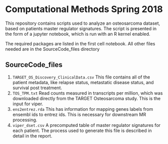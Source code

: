 # Computational Methods Spring 2018

This repository contains scripts used to analyze an osteosarcoma dataset, based on patients master regulator signatures. The script is presented in the form of a jupyter notebook, which is run with an R kernel enabled. 

The required packages are listed in the first cell notebook. All other files needed are in the SourceCode_files directory

## SourceCode_files

1. `TARGET_OS_Discovery_ClinicalData.csv` This file contains all of the patient metadata, like relapse status, metastatic disease status, and survival post treatment.
2. `TOS_TPM.txt` Read counts measured in transcripts per million, which was downloaded directly from the TARGET Osteosarcoma study. This is the input for viper. 
3. `ens2entrez.rda` This has information for mapping genes labels from ensembl ids to entrez ids. This is necessary for downstream MR processing. 
3. `viper_dset.csv` A precomputed table of master regulator signatures for each patient. The process used to generate this file is described in detail in the report. 